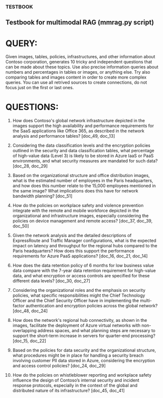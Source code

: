 ### TESTBOOK

## Testbook for multimodal RAG (mmrag.py script)


# QUERY:

Given images, tables, policies, infrastructures, and other information about Contoso corporation, generates 10 tricky and independent questions that can be made about these topics. Use also precise information queries about numbers and percentages in tables or images, or anything else. Try also comparing tables and images content in order to create more complex queries. You can use all retrived sources to create connections, do not focus just on the first or last ones.


# QUESTIONS:

1. How does Contoso's global network infrastructure depicted in the images support the high availability and performance requirements for the SaaS applications like Office 365, as described in the network analysis and performance tables? [doc_49, doc_13]

2. Considering the data classification levels and the encryption policies outlined in the security and data classification tables, what percentage of high-value data (Level 3) is likely to be stored in Azure IaaS or PaaS environments, and what security measures are mandated for such data? [doc_28, doc_29]

3. Based on the organizational structure and office distribution images, what is the estimated number of employees in the Paris headquarters, and how does this number relate to the 15,000 employees mentioned in the same image? What implications does this have for network bandwidth planning? [doc_51]

4. How do the policies on workplace safety and violence prevention integrate with the remote and mobile workforce depicted in the organizational and infrastructure images, especially considering the policies on device management and remote access? [doc_37, doc_39, doc_50]

5. Given the network analysis and the detailed descriptions of ExpressRoute and Traffic Manager configurations, what is the expected impact on latency and throughput for the regional hubs compared to the Paris headquarters? How does this support the performance requirements for Azure PaaS applications? [doc_16, doc_21, doc_14]

6. How does the data retention policy of 6 months for low business value data compare with the 7-year data retention requirement for high-value data, and what encryption or access controls are specified for these different data levels? [doc_30, doc_27]

7. Considering the organizational roles and the emphasis on security policies, what specific responsibilities might the Chief Technology Officer and the Chief Security Officer have in implementing the multi-factor authentication and encryption policies across the global network? [doc_48, doc_24]

8. How does the network's regional hub connectivity, as shown in the images, facilitate the deployment of Azure virtual networks with non-overlapping address spaces, and what planning steps are necessary to support the short-term increase in servers for quarter-end processing? [doc_15, doc_22]

9. Based on the policies for data security and the organizational structure, what procedures might be in place for handling a security breach involving customer PII data stored in Azure, considering the encryption and access control policies? [doc_24, doc_29]

10. How do the policies on whistleblower reporting and workplace safety influence the design of Contoso’s internal security and incident response protocols, especially in the context of the global and distributed nature of its infrastructure? [doc_45, doc_41]
